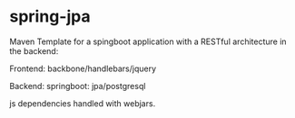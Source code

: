 # spring-jpa
Maven Template for a spingboot application with a RESTful architecture in the backend:

Frontend:
backbone/handlebars/jquery

Backend:
springboot: jpa/postgresql

js dependencies handled with webjars.
